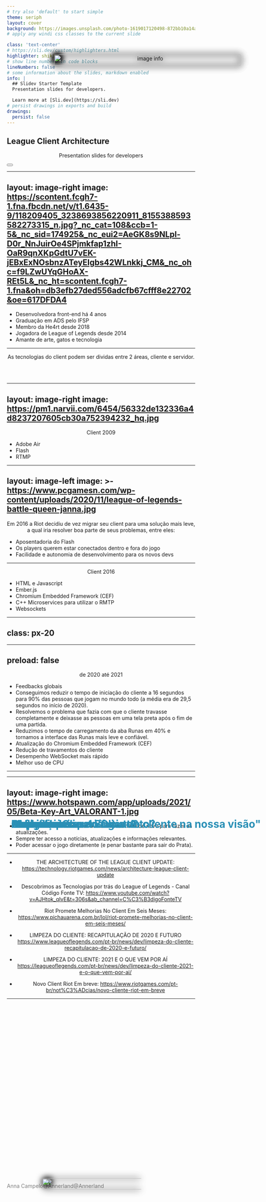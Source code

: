 ```yaml
---
# try also 'default' to start simple
theme: seriph
layout: cover
background: https://images.unsplash.com/photo-1619017120498-872bb10a14a6?ixid=MnwxMjA3fDB8MHxwaG90by1wYWdlfHx8fGVufDB8fHx8&ixlib=rb-1.2.1&auto=format&fit=crop&w=1170&q=80
# apply any windi css classes to the current slide

class: 'text-center'
# https://sli.dev/custom/highlighters.html
highlighter: shiki
# show line numbers in code blocks
lineNumbers: false
# some information about the slides, markdown enabled
info: |
  ## Slidev Starter Template
  Presentation slides for developers.

  Learn more at [Sli.dev](https://sli.dev)
# persist drawings in exports and build
drawings:
  persist: false
---
```


<style>

</style>

## League Client Architecture

Presentation slides for developers

<!-- <div class="pt-12">
  <span @click="$slidev.nav.next" class="px-2 py-1 rounded cursor-pointer" hover="bg-white bg-opacity-10">
    Press Space for next page <carbon:arrow-right class="inline"/>
  </span>
</div> -->

<div class="abs-br m-6 flex gap-2">
  <button @click="$slidev.nav.openInEditor()" title="Open in Editor" class="text-xl icon-btn opacity-50 !border-none !hover:text-white">
    <carbon:edit />
  </button>
  <a href="https://github.com/slidevjs/slidev" target="_blank" alt="GitHub"
    class="text-xl icon-btn opacity-50 !border-none !hover:text-white">
    <carbon-logo-github />
  </a>
</div>

<!--
The last comment block of each slide will be treated as slide notes. It will be visible and editable in Presenter Mode along with the slide. [Read more in the docs](https://sli.dev/guide/syntax.html#notes)
-->

---
layout: image-right
image: https://scontent.fcgh7-1.fna.fbcdn.net/v/t1.6435-9/118209405_3238693856220911_8155388593582273315_n.jpg?_nc_cat=108&ccb=1-5&_nc_sid=174925&_nc_eui2=AeGK8s9NLpl-D0r_NnJuirOe4SPjmkfap1zhI-OaR9qnXKpGdtU7vEK-jEBxExNOsbnzATeyEIgbs42WLnkkj_CM&_nc_ohc=f9LZwUYqGHoAX-REt5L&_nc_ht=scontent.fcgh7-1.fna&oh=db3efb27ded556adcfb67cfff8e22702&oe=617DFDA4
---

# Sobre mim

- Desenvolvedora front-end há 4 anos
- Graduação em ADS pelo IFSP
- Membro da He4rt desde 2018
- Jogadora de League of Legends desde 2014
- Amante de arte, gatos e tecnologia

---

# Como funciona o Client?

As tecnologias do client podem ser dividas entre 2 áreas, cliente e servidor.

![image info](https://techenter.com.br/wp-content/uploads/2019/01/cliente-servidor.png)

<br>
<br>
<!--
You can have `style` tag in markdown to override the style for the current page.
Learn more: https://sli.dev/guide/syntax#embedded-styles
-->

<style>
h1 {
  background-color: #2B90B6;
  background-size: 100%;
  text-align: center;
  -webkit-background-clip: text;
  -moz-background-clip: text;
  -webkit-text-fill-color: transparent; 
  -moz-text-fill-color: transparent;
}
  
  p {
  	text-align: center;
  }
  
  img {
  	height: 400px;
    position: absolute;
    right: 20%;
  }
</style>


---
layout: image-right
image: https://pm1.narvii.com/6454/56332de132336a4d8237207605cb30a752394232_hq.jpg
---

# Arquitetura

Client 2009

- Adobe Air
- Flash
- RTMP



---
layout: image-left
image: >-
  https://www.pcgamesn.com/wp-content/uploads/2020/11/league-of-legends-battle-queen-janna.jpg
---

# Mudanças

Em 2016 a Riot decidiu de vez migrar seu client para uma solução mais leve, a qual iria resolver boa parte de seus problemas, entre eles:

- Aposentadoria do Flash
- Os players querem estar conectados dentro e fora do jogo
- Facilidade e autonomia de desenvolvimento para os novos devs


---

# Arquitetura

Client 2016

- HTML e Javascript
- Ember.js
- Chromium Embedded Framework (CEF)
- C++ Microservices para utilizar o RMTP
- Websockets


<img src='https://technology.riotgames.com/sites/default/files/lcu_architecture_4.png' />


<style>
  img {
  	position: absolute;
    right: 5%;
    top: 10%;
    height: 460px;
    width: 500px;
    border-radius: 4px;
    filter: drop-shadow(0 0 0.55rem black);
  }
</style>


---
class: px-20
---

<h1>Por que o Client Buga tanto?</h1>

<img src='https://media3.giphy.com/media/l2Sq2Iw6xwrlzrLs4/giphy.gif?cid=ecf05e47pvvgf294tnpkdy31extkku2ufvo1cigj1govnj32&rid=giphy.gif&ct=g' />

<style>
  h1 {
    position: absolute;
    top: 55%;
    color: #990000;
    left: 25%;
    
  }
  
  img {
  	height: 250px;
    position: absolute;
    top: 5%;
    left: 36%;
  }
</style>


---
preload: false
---

# Melhorias
de 2020 até 2021

- Feedbacks globais
- Conseguimos reduzir o tempo de iniciação do cliente a 16 segundos para 90% das pessoas que jogam no mundo todo (a média era de 29,5 segundos no início de 2020).
- Resolvemos o problema que fazia com que o cliente travasse completamente e deixasse as pessoas em uma tela preta após o fim de uma partida.
- Reduzimos o tempo de carregamento da aba Runas em 40% e tornamos a interface das Runas mais leve e confiável.
- Atualização do Chromium Embedded Framework (CEF)
- Redução de travamentos do cliente
- Desempenho WebSocket mais rápido
- Melhor uso de CPU


---

# O que esperar do futuro?

<img src='https://media3.giphy.com/media/lqut5VxPEhP9zCJdUT/giphy.gif?cid=ecf05e475fy23ri8qrkb0860p9k5gcx3w33z2pcw4iyf8cjd&rid=giphy.gif&ct=g' />


<style>
  h1 {
    text-align: center;
  }
  
  img {
  	position: absolute;
    right: 32%;
  }
</style>


---
layout: image-right
image: https://www.hotspawn.com/app/uploads/2021/05/Beta-Key-Art_VALORANT-1.jpg
---

# "A melhor experiência de cliente na nossa visão"

- Não ter que baixar ou instalar manualmente nada de novo para fazer as atualizações. 
- Sempre ter acesso a notícias, atualizações e informações relevantes. 	
- Poder acessar o jogo diretamente (e penar bastante para sair do Prata).


---

# Referências

- THE ARCHITECTURE OF THE LEAGUE CLIENT UPDATE: https://technology.riotgames.com/news/architecture-league-client-update

- Descobrimos as Tecnologias por trás do League of Legends - Canal Código Fonte TV: https://www.youtube.com/watch?v=AJHtok_qIvE&t=306s&ab_channel=C%C3%B3digoFonteTV

- Riot Promete Melhorias No Client Em Seis Meses: https://www.pichauarena.com.br/lol/riot-promete-melhorias-no-client-em-seis-meses/

- LIMPEZA DO CLIENTE: RECAPITULAÇÃO DE 2020 E FUTURO     https://www.leagueoflegends.com/pt-br/news/dev/limpeza-do-cliente-recapitulacao-de-2020-e-futuro/

- LIMPEZA DO CLIENTE: 2021 E O QUE VEM POR AÍ https://leagueoflegends.com/pt-br/news/dev/limpeza-do-cliente-2021-e-o-que-vem-por-ai/

- Novo Client Riot Em breve: https://www.riotgames.com/pt-br/not%C3%ADcias/novo-cliente-riot-em-breve


---

# Obrigada!


<img src='https://media2.giphy.com/media/Vr3HlfDMnSllDmnNNh/giphy.gif?cid=790b76117cca821d4818dfe83275c017df44e850f774dc96&rid=giphy.gif&ct=g' class='seraphine' />


<div class='socials'>
	<img src='https://cdn-icons-png.flaticon.com/512/174/174857.png' />
  	<p>Anna Campelo</p>
	<img src='https://logodownload.org/wp-content/uploads/2014/09/twitter-logo-2-1.png' />
  	<p>@Annerland</p>
  	<img class='twitch' src='https://www.freepnglogos.com/uploads/twitch-app-logo-png-3.png' />
  	<p>@Annerland</p>
</div>

<style>
  .seraphine {
    height: 300px
 	position: absolute;
    /
  }
  img {
  	height: 30px;
    margin: 0 8px;
  }
  
  .twitch {
    margin: 0;
  }
  
  .socials {
  	display: flex;
    align-items: center;
    color: #808080;
    position: absolute;
    top: 80%;
  }
</style>
